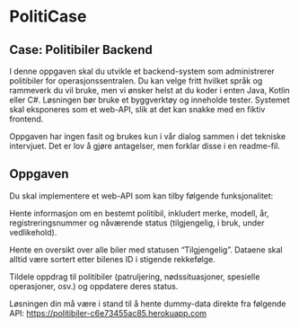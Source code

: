 # PolitiCase

## Case: Politibiler Backend
I denne oppgaven skal du utvikle et backend-system som administrerer politibiler for operasjonssentralen. Du kan velge fritt hvilket språk og rammeverk du vil bruke, men vi ønsker helst at du koder i enten Java, Kotlin eller C#. Løsningen bør bruke et byggverktøy og inneholde tester. Systemet skal eksponeres som et web-API, slik at det kan snakke med en fiktiv frontend.

Oppgaven har ingen fasit og brukes kun i vår dialog sammen i det tekniske intervjuet. Det er lov å gjøre antagelser, men forklar disse i en readme-fil.

## Oppgaven
Du skal implementere et web-API som kan tilby følgende funksjonalitet:

Hente informasjon om en bestemt politibil, inkludert merke, modell, år, registreringsnummer og nåværende status (tilgjengelig, i bruk, under vedlikehold).

Hente en oversikt over alle biler med statusen “Tilgjengelig”. Dataene skal alltid være sortert etter bilenes ID i stigende rekkefølge.

Tildele oppdrag til politibiler (patruljering, nødssituasjoner, spesielle operasjoner, osv.) og oppdatere deres status.

Løsningen din må være i stand til å hente dummy-data direkte fra følgende API: https://politibiler-c6e73455ac85.herokuapp.com
